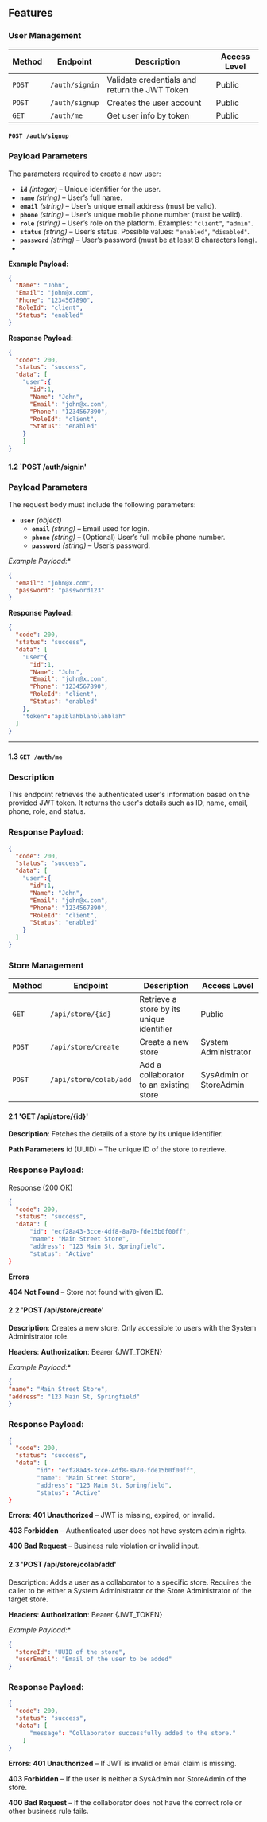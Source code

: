 ﻿## Features

### User Management


| Method | Endpoint       | Description                                   | Access Level |
|--------|----------------|-----------------------------------------------|--------------|
| `POST` | `/auth/signin` | Validate credentials and return the JWT Token | Public       |
| `POST` | `/auth/signup` | Creates the user account                      | Public       |
| `GET`  | `/auth/me`     | Get user info by token                        | Public        |

#### `POST /auth/signup`

### Payload Parameters

The parameters required to create a new user:

- **`id`** *(integer)* – Unique identifier for the user.
- **`name`** *(string)* – User’s full name.
- **`email`** *(string)* – User’s unique email address (must be valid).
- **`phone`** *(string)* – User’s unique mobile phone number (must be valid).
- **`role`** *(string)* – User’s role on the platform. Examples: `"client"`, `"admin"`.
- **`status`** *(string)* – User’s status. Possible values: `"enabled"`, `"disabled"`.
- **`password`** *(string)* – User’s password (must be at least 8 characters long).
- 

**Example Payload:**
```json
{
  "Name": "John",
  "Email": "john@x.com",
  "Phone": "1234567890",
  "RoleId": "client",
  "Status": "enabled"
}
```
**Response Payload:**

```json
{
  "code": 200,
  "status": "success",
  "data": [
    "user":{
      "id":1,
      "Name": "John",
      "Email": "john@x.com",
      "Phone": "1234567890",
      "RoleId": "client",
      "Status": "enabled"
    }
    ]
}
```

#### 1.2 `POST /auth/signin'

### Payload Parameters

The request body must include the following parameters:

- **`user`** *(object)*
  - **`email`** *(string)* – Email used for login.
  - **`phone`** *(string)* – (Optional) User’s full mobile phone number.
  - **`password`** *(string)* – User’s password.


*Example Payload:**
```json
{
  "email": "john@x.com",
  "password": "password123"
}
```
**Response Payload:**

```json
{
  "code": 200,
  "status": "success",
  "data": [
    "user"{
      "id":1,
      "Name": "John",
      "Email": "john@x.com",
      "Phone": "1234567890",
      "RoleId": "client",
      "Status": "enabled"
    },
    "token":"apiblahblahblahblah"
  ]
}
```
---

#### 1.3 `GET /auth/me`

### Description
This endpoint retrieves the authenticated user's information based on the provided JWT token. It returns the user's details such as ID, name, email, phone, role, and status.

### Response Payload:

```json
{
  "code": 200,
  "status": "success",
  "data": [
    "user":{
      "id":1,
      "Name": "John",
      "Email": "john@x.com",
      "Phone": "1234567890",
      "RoleId": "client",
      "Status": "enabled"
    }
  ]
}  
```

### Store Management
| Method | Endpoint               | Description                               | Access Level           |
| ------ | ---------------------- | ----------------------------------------- | ---------------------- |
| `GET`  | `/api/store/{id}`      | Retrieve a store by its unique identifier | Public                 |
| `POST` | `/api/store/create`    | Create a new store                        | System Administrator   |
| `POST` | `/api/store/colab/add` | Add a collaborator to an existing store   | SysAdmin or StoreAdmin |


#### 2.1 'GET /api/store/{id}'

**Description**: Fetches the details of a store by its unique identifier.

**Path Parameters**
id (UUID) – The unique ID of the store to retrieve.

### Response Payload:

Response (200 OK)
```json
{
  "code": 200,
  "status": "success",
  "data": [
      "id": "ecf28a43-3cce-4df8-8a70-fde15b0f00ff",
      "name": "Main Street Store",
      "address": "123 Main St, Springfield",
      "status": "Active"
}
```
**Errors**

**404 Not Found** – Store not found with given ID.

#### 2.2 'POST /api/store/create'
**Description**: Creates a new store. Only accessible to users with the System Administrator role.

**Headers**:
**Authorization**: Bearer {JWT_TOKEN}

*Example Payload:**
```json
{
"name": "Main Street Store",
"address": "123 Main St, Springfield"
}
```
### Response Payload:
```json
{
  "code": 200,
  "status": "success",
  "data": [
        "id": "ecf28a43-3cce-4df8-8a70-fde15b0f00ff",
        "name": "Main Street Store",
        "address": "123 Main St, Springfield",
        "status": "Active"
}
```
**Errors**:
**401 Unauthorized** – JWT is missing, expired, or invalid.

**403 Forbidden** – Authenticated user does not have system admin rights.

**400 Bad Request** – Business rule violation or invalid input.

#### 2.3 'POST /api/store/colab/add'
Description: Adds a user as a collaborator to a specific store. Requires the caller to be either a System Administrator or the Store Administrator of the target store.

**Headers**:
**Authorization**: Bearer {JWT_TOKEN}

*Example Payload:**

```json
{
  "storeId": "UUID of the store",
  "userEmail": "Email of the user to be added"
}
```
### Response Payload:
```json
{
  "code": 200,
  "status": "success",
  "data": [
      "message": "Collaborator successfully added to the store."
    ]
}
```
**Errors**:
**401 Unauthorized** – If JWT is invalid or email claim is missing.

**403 Forbidden** – If the user is neither a SysAdmin nor StoreAdmin of the store.

**400 Bad Request** – If the collaborator does not have the correct role or other business rule fails.

